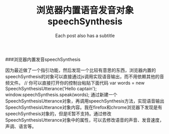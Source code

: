 ﻿---
layout: post
title: 浏览器内置语音发音对象speechSynthesis
subtitle: Each post also has a subtitle
---

###浏览器内置发音speechSynthesis

因为最近做了一个指引功能，然后发现一个比较有意思的东西，浏览器内置的speechSynthesis的对象可以直接通过js调用实现语音输出，而不用依赖其他的音频文件。
// 你可以直接打开你的控制台粘贴下面代码
var words = new SpeechSynthesisUtterance('Hello captain');
window.speechSynthesis.speak(words);
通过新建一个SpeechSynthesisUtterance对象，再调用speechSynthesis方法，实现语音输出SpeechSynthesisUtterance对象内容。我在firefox和chrome浏览器下发现是有speechSynthesis对象的，但是IE暂不支持。通过修改SpeechSynthesisUtterance对象中的属性，可以去修改语音的声音、发音速度，声调、语言等。

